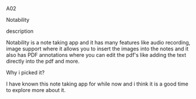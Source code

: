 A02

Notability

description

Notability is a note taking app and it has many features like audio recording, image support where it allows you to insert the images into the notes and it also has PDF annotations where you can edit the pdf's like adding the text directly into the pdf and more.

Why i picked it?

I have known this note taking app for while now and i think it is a good time to explore more about it.

